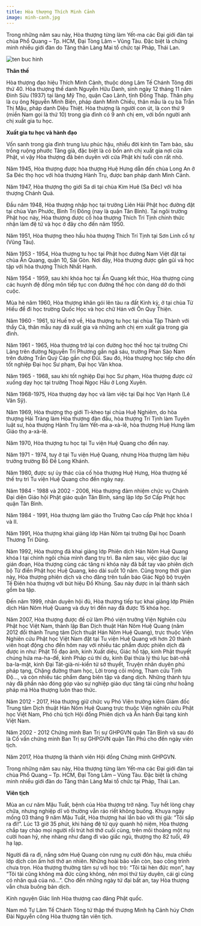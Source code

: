 ```yaml
---
title: Hòa thượng Thích Minh Cảnh
image: minh-canh.jpg
---
```



Trong những năm sau này, Hòa thượng từng làm Yết-ma các Đại giới đàn tại chùa Phổ Quang – Tp. HCM, Đại Tòng Lâm – Vũng Tàu. Đặc biệt là chứng minh nhiều giới đàn do Tăng thân Làng Mai tổ chức tại Pháp, Thái Lan.

![ten buc hinh](http://www.phattuvietnam.net/wp-content/uploads/2018/10/SU-PHU-1.jpg "ten buc hinh")

**Thân thế**

Hòa thượng đạo hiệu Thích Minh Cảnh, thuộc dòng Lâm Tế Chánh Tông đời thứ 40. Hòa thượng thế danh Nguyễn Hữu Danh, sinh ngày 12 tháng 11 năm Đinh Sửu (1937) tại làng Mỹ Thọ, quận Cao Lãnh, tỉnh Đồng Tháp. Thân phụ là cụ ông Nguyễn Minh Biện, pháp danh Minh Chiếu, thân mẫu là cụ bà Trần Thị Mậu, pháp danh Diệu Thiệt. Hòa thượng là người con út, là con thứ 9 (miền Nam gọi là thứ 10) trong gia đình có 9 anh chị em, với bốn người anh chị xuất gia tu học.

**Xuất gia tu học và hành đạo**

Vốn sanh trong gia đình trung lưu phúc hậu, nhiều đời kính tin Tam bảo, sâu trồng ruộng phước Tăng già, đặc biệt là có bốn anh chị xuất gia nơi cửa Phật, vì vậy Hòa thượng đã bén duyên với cửa Phật khi tuổi còn rất nhỏ.

Năm 1945, Hòa thượng được hòa thượng Huệ Hưng dẫn đến chùa Long An ở Sa Đéc thọ học với hòa thượng Hành Trụ, được ban pháp danh Minh Cảnh.

Năm 1947, Hòa thượng thọ giới Sa di tại chùa Kim Huê (Sa Đéc) với hòa thượng Chánh Quả.

Đầu năm 1948, Hòa thượng nhập học tại trường Liên Hải Phật học đường đặt tại chùa Vạn Phước, Bình Trị Đông (nay là quận Tân Bình). Tại ngôi trường Phật học này, Hòa thượng được cố hòa thượng Thích Trí Tịnh chính thức nhận làm đệ tử và học ở đây cho đến năm 1950.

Năm 1951, Hòa thượng theo hầu hòa thượng Thích Trí Tịnh tại Sơn Linh cổ tự (Vũng Tàu).

Năm 1953 - 1954, Hòa thượng tu học tại Phật học đường Nam Việt đặt tại chùa Ấn Quang, quận 10, Sài Gòn. Nơi đây, Hòa thượng được gần gũi và học tập với hòa thượng Thích Nhất Hạnh.

Năm 1954 - 1959, sau khi khóa học tại Ấn Quang kết thúc, Hòa thượng cùng các huynh đệ đồng môn tiếp tục con đường thế học còn dang dở do thời cuộc.

Mùa hè năm 1960, Hòa thượng khăn gói lên tàu ra đất Kinh kỳ, ở tại chùa Từ Hiếu để đi học trường Quốc Học và học chữ Hán với Ôn Quy Thiện.

Năm 1960 - 1961, từ Huế trở về, Hòa thượng tu học tại chùa Tập Thành với thầy Cả, thân mẫu nay đã xuất gia và những anh chị em xuất gia trong gia đình.

Năm 1961 - 1965, Hòa thượng trở lại con đường học thế học tại trường Chi Lăng trên đường Nguyễn Tri Phương gần ngã sáu, trường Phan Sào Nam trên đường Trần Quý Cáp gần chợ Đũi. Sau đó, Hòa thượng học tiếp cho đến tốt nghiệp Đại học Sư phạm, Đại học Văn khoa.

Năm 1965 - 1968, sau khi tốt nghiệp Đại học Sư phạm, Hòa thượng được cử xuống dạy học tại trường Thoại Ngọc Hầu ở Long Xuyên.

Năm 1968-1975, Hòa thượng dạy học và làm việc tại Đại học Vạn Hạnh (Lê Văn Sỹ).

Năm 1969, Hòa thượng thọ giới Tì-kheo tại chùa Huệ Nghiêm, do hòa thượng Hải Tràng làm Hòa thượng đàn đầu, hòa thượng Trí Tịnh làm Tuyên luật sư, hòa thượng Hành Trụ làm Yết-ma a-xà-lê, hòa thượng Huệ Hưng làm Giáo thọ a-xà-lê.

Năm 1970, Hòa thượng tu học tại Tu viện Huệ Quang cho đến nay.

Năm 1971 - 1974, tuy ở tại Tu viện Huệ Quang, nhưng Hòa thượng làm hiệu trưởng trường Bồ Đề Long Khánh.

Năm 1980, được sự ủy thác của cố hòa thượng Huệ Hưng, Hòa thượng kế thế trụ trì Tu viện Huệ Quang cho đến ngày nay.

Năm 1984 - 1988 và 2002 - 2006, Hòa thượng đảm nhiệm chức vụ Chánh Đại diện Giáo hội Phật giáo quận Tân Bình, sáng lập lớp Sơ Cấp Phật học quận Tân Bình.

Năm 1984 - 1991, Hòa thượng làm giáo thọ Trường Cao cấp Phật học khóa I và II.

Năm 1991, Hòa thượng khai giảng lớp Hán Nôm tại trường Đại học Doanh Thương Trí Dũng.

Năm 1992, Hòa thượng đã khai giảng lớp Phiên dịch Hán Nôm Huệ Quang khóa I tại chính ngôi chùa mình đang trụ trì. Ba năm sau, việc giáo dục lại gián đoạn, Hòa thượng cùng các tăng ni khóa này đã bắt tay vào phiên dịch bộ Từ điển Phật học Huệ Quang, kéo dài suốt 10 năm. Cũng trong thời gian này, Hòa thượng phiên dịch và cho đăng trên tuần báo Giác Ngộ bộ truyện Tế Điên hòa thượng với bút hiệu Đồ Khùng. Sau này được in lại thành sách gồm ba tập.

Đến năm 1999, nhân duyên hội đủ, Hòa thượng tiếp tục khai giảng lớp Phiên dịch Hán Nôm Huệ Quang và duy trì đến nay đã được 15 khóa học.

Năm 2007, Hòa thượng được đề cử làm Phó viện trưởng Viện Nghiên cứu Phật học Việt Nam, thành lập Ban Dịch thuật Hán Nôm Huệ Quang (năm 2012 đổi thành Trung tâm Dịch thuật Hán Nôm Huệ Quang), trực thuộc Viện Nghiên cứu Phật học Việt Nam đặt tại Tu viện Huệ Quang với hơn 20 thành viên hoạt động cho đến hôm nay với nhiều tác phẩm được phiên dịch đã được in như: Phật Tổ đạo ảnh, kinh Xuất diệu, Giác hổ tập, kinh Phật thuyết chúng hứa ma-ha-đế, kinh Pháp cú thí dụ, kinh Đại thừa lý thú lục bát-nhã ba-la-mật, kinh Đại Tát-già-ni-kiền tử sở thuyết, Truyện nhân duyên phú pháp tạng, Chặng đường tham học, Lời trong cõi mộng, Tham cứu Tịnh Độ…, và còn nhiều tác phẩm đang biên tập và đang dịch. Những thành tựu này đã phần nào đóng góp vào sự nghiệp giáo dục tăng tài cũng như hoằng pháp mà Hòa thượng luôn thao thức.

Năm 2012 - 2017, Hòa thượng giữ chức vụ Phó Viện trưởng kiêm Giám đốc Trung tâm Dịch thuật Hán Nôm Huệ Quang trực thuộc Viện nghiên cứu Phật học Việt Nam, Phó chủ tịch Hội đồng Phiên dịch và Ấn hành Đại tạng kinh Việt Nam.

Năm 2002 - 2012 Chứng minh Ban Trị sự GHPGVN quận Tân Bình và sau đó là Cố vấn chứng minh Ban Trị sự GHPGVN quận Tân Phú cho đến ngày viên tịch.

Năm 2017, Hòa thượng là thành viên Hội đồng Chứng minh GHPGVN.

Trong những năm sau này, Hòa thượng từng làm Yết-ma các Đại giới đàn tại chùa Phổ Quang – Tp. HCM, Đại Tòng Lâm – Vũng Tàu. Đặc biệt là chứng minh nhiều giới đàn do Tăng thân Làng Mai tổ chức tại Pháp, Thái Lan.

**Viên tịch**

Mùa an cư năm Mậu Tuất, bệnh của Hòa thượng trở nặng. Tuy hết lòng chạy chữa, nhưng nghiệp dĩ vô thường vẫn ráo riết không buông. Khuya ngày mồng 03 tháng 9 năm Mậu Tuất, Hòa thượng hai lần báo với thị giả: “Tôi sắp ra đi!”. Lúc 13 giờ 35 phút, khi hàng đệ tử quỳ quanh hộ niệm, Hòa thượng chắp tay chào mọi người rồi trút hơi thở cuối cùng, trên môi thoảng một nụ cười hoan hỷ, nhẹ nhàng như đang đi vào giấc ngủ, thượng thọ 82 tuổi, 49 hạ lạp.

Người đã ra đi, nắng sớm Huệ Quang còn rưng nụ cười đôn hậu, mưa chiều lớp dịch còn ấm hơi thở an nhiên. Những hoài bão vẫn còn, bao công trình chưa trọn. Hòa thượng thường tâm sự với học trò: “Tôi tài hèn đức mọn”, hay “Tôi tài cũng không mà đức cũng không, nên mọi thứ tùy duyên, cái gì cũng có nhân quả của nó…”. Cho đến những ngày tứ đại bất an, tay Hòa thượng vẫn chưa buông bản dịch.

Kính nguyện Giác linh Hòa thượng cao đăng Phật quốc.

Nam mô Tự Lâm Tế Chánh Tông tứ thập thế thượng Minh hạ Cảnh húy Chơn Đài Nguyễn công Hòa thượng tân viên tịch.


